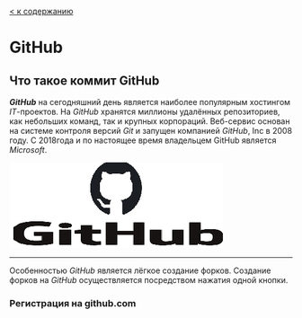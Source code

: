 [< к содержанию](./readme.md)

# GitHub

 ## Что такое коммит GitHub
 ***GitHub*** на сегодняшний день является наиболее популярным хостингом *IT*-проектов. На *GitHub* хранятся миллионы удалённых репозиториев, как небольших команд, так и крупных корпораций.
 Веб-сервис основан на системе контроля версий *Git* и запущен компанией *GitHub*, Inc в 2008 году. С 2018года и по настоящее время владельцем GitHub является *Microsoft*.

 ![](./assest/gitHub.png)


----
Особенностью *GitHub* является лёгкое создание форков. Создание форков на *GitHub* осуществляется посредством нажатия  одной кнопки. 

### Регистрация на github.com

